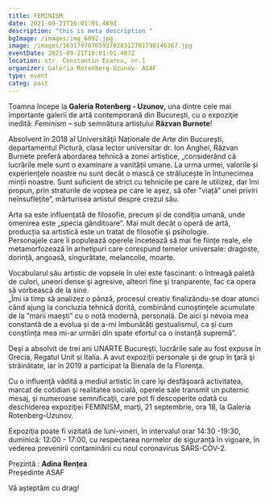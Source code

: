 ```yaml
---
title: FEMINISM
date: 2021-09-21T16:01:01.469Z
description: "this is meta description "
bgImage: /images/img_6092.jpg
image: /images/16317970765937028312701798146367.jpg
eventDate: 2021-09-21T16:01:01.487Z
location: str. Constantin Esarcu, nr.1
organizer: Galeria Rotenberg-Uzunov- ASAF
type: event
categ: past
---
```

Toamna începe la **Galeria Rotenberg - Uzunov,** una dintre cele mai importante galerii de artă contemporană din Bucureşti, cu o expoziţie inedită: *Feminism* – sub semnătura artistului **Răzvan Burnete**!

Absolvent în 2018 al Universităţii Naționale de Arte din București, departamentul Pictură, clasa lector universitar dr. Ion Anghel, Răzvan Burnete preferă abordarea tehnică a zonei artistice, „considerând că lucrările mele sunt o examinare a vanității umane. La urma urmei, valorile și experiențele noastre nu sunt decât o mască ce strălucește în întunecimea minții noastre. Sunt suficient de strict cu tehnicile pe care le utilizez, dar îmi propun, prin straturile de vopsea pe care le așez, să ofer ”viață” unei priviri neînsuflețite”, mărturisea artistul despre crezul său.

Arta sa este influențată de filosofie, precum și de condiția umană, unde omenirea este „specia gânditoare”. Mai mult decât o operă de artă, producția sa artistică este un tratat de filosofie şi psihologie.\
Personajele care îi populează operele încetează să mai fie ființe reale, ele metamorfozează în arhetipuri care corespund temelor universale: dragoste, dorință, angoasă, singurătate, melancolie, moarte.

Vocabularul său artistic de vopsele în ulei este fascinant: o întreagă paletă de culori, uneori dense şi agresive, alteori fine şi tranparente, fac ca opera să vorbească de la sine.\
„Îmi ia timp să analizez o pânză, procesul creativ finalizându-se doar atunci când ajung la concluzia tehnică dorită, combinând cunoștințele acumulate de la ”marii maești” cu o notă modernă, personală. De aici și nevoia mea constantă de a evolua și de a-mi îmbunătăți gestualismul, ca și cum conștiința mea mi-ar urmări din spate efortul ca o instanță supremă”.

Deşi a absolvit de trei ani UNARTE Bucureşti, lucrările sale au fost expuse în Grecia, Regatul Unit și Italia. A avut expoziţii personale şi de grup în ţară şi străinătate, iar în 2019 a participat la Bienala de la Florenţa.

Cu o influenţă vădită a mediul artistic în care îşi desfăşoară activitatea, marcat de cotidian şi realitatea socială, operele sale transmit un puternic mesaj, şi numeroase semnificaţii, care pot fi descoperite odată cu deschiderea expoziţiei FEMINISM, marţi, 21 septembrie, ora 18, la Galeria Rotenberg-Uzunov.

Expoziţia poate fi vizitată de luni-vineri, în intervalul orar 14:30 -19:30, duminică: 12:00 - 17:00, cu respectarea normelor de siguranță în vigoare, în vederea prevenirii contaminării cu noul coronavirus SARS-COV-2.

Prezintă : **Adina Rențea**\
Președinte ASAF

Vă așteptăm cu drag!